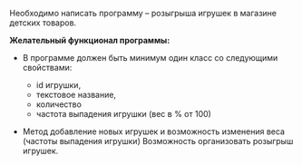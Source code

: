Необходимо написать программу – розыгрыша игрушек в магазине детских товаров.

__Желательный функционал программы:__
- В программе должен быть минимум один класс со следующими свойствами:
    - id игрушки,
    - текстовое название,
    - количество
    - частота выпадения игрушки (вес в % от 100)
 
- Метод добавление новых игрушек и возможность изменения веса (частоты выпадения игрушки)
Возможность организовать розыгрыш игрушек.
